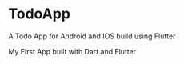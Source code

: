 # TodoApp
A Todo App for Android and IOS build using Flutter

My First App built with Dart and Flutter
